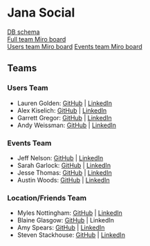 <h1> Jana Social </h1>

[DB schema](https://erd.dbdesigner.net/designer/schema/1690390259-jana_social) <br>
[Full team Miro board](https://miro.com/app/board/uXjVMz_g040=/)<br>
[Users team Miro board](https://miro.com/app/board/uXjVMz5BkDM=/)
[Events team Miro board](https://miro.com/app/board/uXjVMz4nZmc=/)


<h2> Teams </h2>

<h3> Users Team </h3>

 - Lauren Golden: [GitHub](https://github.com/goldenll) | [LinkedIn](https://www.linkedin.com/in/goldenll/)
 - Alex Kiselich: [GitHub](https://github.com/AlexKiselich) | [LinkedIn](https://www.linkedin.com/in/alexanderkiselich/) 
 - Garrett Gregor: [GitHub](https://github.com/garrettgregor) | [LinkedIn](https://www.linkedin.com/in/garrett-gregor/)  
 - Andy Weissman: [GitHub](https://github.com/andyweissman6) | [LinkedIn](https://www.linkedin.com/in/andy-weissman/) 

<h3> Events Team </h3>

 - Jeff Nelson: [GitHub](https://github.com/jpnelson85) | [LinkedIn](https://www.linkedin.com/in/jeff-nelson-307aba45/) 
 - Sarah Garlock: [GitHub](https://github.com/sarahgarlock) | [LinkedIn](https://www.linkedin.com/in/sarah-garlock-795855195/)  
 - Jesse Thomas: [GitHub](https://github.com/jgthomas-12) | [LinkedIn](https://www.linkedin.com/in/jesse-g-thomas/)  
 - Austin Woods: [GitHub](https://github.com/boomclear) | [LinkedIn](https://www.linkedin.com/in/austin-woods-1830aa195/) 

<h3> Location/Friends Team </h3>

 - Myles Nottingham: [GitHub](https://github.com/MylesNottingham) | [LinkedIn](https://www.linkedin.com/in/mylesnottingham/)  
 - Blaine Glasgow: [GitHub](https://github.com/GlowMunch) | LinkedIn
 - Amy Spears: [GitHub](https://github.com/Amspears007) | [LinkedIn](https://www.linkedin.com/in/amy-marie-spears-900997105/)  
 - Steven Stackhouse: [GitHub](https://github.com/stackmm) | [LinkedIn](https://www.linkedin.com/in/steven-stackhouse/) 
